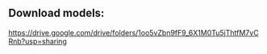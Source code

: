 ## Download models:
https://drive.google.com/drive/folders/1oo5vZbn9fF9_6X1M0Tu5jThtfM7vCRnb?usp=sharing